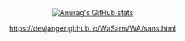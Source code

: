 </br><div align="center">[![Anurag's GitHub stats](https://github-readme-stats.vercel.app/api?username=devjanger&show_icons=true&theme=)](https://github.com/anuraghazra/github-readme-stats)</div><div align="center"><div>

 
https://devjanger.github.io/WaSans/WA/sans.html
